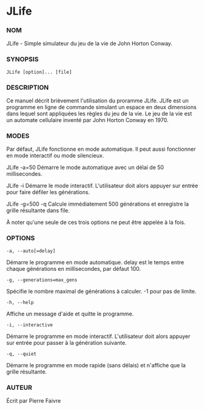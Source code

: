 JLife
=====

### NOM
JLife - Simple simulateur du jeu de la vie de John Horton Conway.

### SYNOPSIS
	JLife [option]... [file]

### DESCRIPTION
Ce manuel décrit brièvement l'utilisation du proramme JLife.
JLife est un programme en ligne de commande simulant un espace en deux dimensions dans lequel sont appliquées les règles du jeu de la vie.
Le jeu de la vie est un automate cellulaire inventé par John Horton Conway en 1970.

### MODES
Par défaut, JLife fonctionne en mode automatique. Il peut aussi fonctionner en mode interactif ou mode silencieux.

JLife -a=50 Démarre le mode automatique avec un délai de 50 millisecondes.

JLife -i Démarre le mode interactif. L'utilisateur doit alors appuyer sur entrée pour faire défiler les générations.

JLife -g=500 -q Calcule immédiatement 500 générations et enregistre la grille résultante dans file.

À noter qu'une seule de ces trois options ne peut être appelée à la fois.

### OPTIONS
	-a, --auto[=delay]
Démarre le programme en mode automatique. delay est le temps entre chaque générations en millisecondes, par défaut 100.

	-g, --generations=max_gens
Spécifie le nombre maximal de générations à calculer. -1 pour pas de limite.

	-h, --help
Affiche un message d'aide et quitte le programme.

	-i, --interactive
Démarre le programme en mode interactif. L'utilisateur doit alors appuyer sur entrée pour passer à la génération suivante.

	-q, --quiet
Démarre le programme en mode rapide (sans délais) et n'affiche que la grille résultante.

### AUTEUR
Écrit par Pierre Faivre
